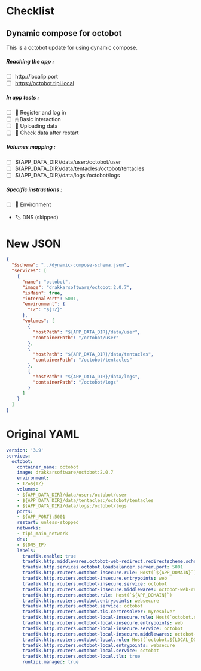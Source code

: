 # Checklist
## Dynamic compose for octobot
This is a octobot update for using dynamic compose.
##### Reaching the app :
- [ ] http://localip:port
- [ ] https://octobot.tipi.local
##### In app tests :
- [ ] 📝 Register and log in
- [ ] 🖱 Basic interaction
- [ ] 🌆 Uploading data
- [ ] 🔄 Check data after restart
##### Volumes mapping :
- [ ] ${APP_DATA_DIR}/data/user:/octobot/user
- [ ] ${APP_DATA_DIR}/data/tentacles:/octobot/tentacles
- [ ] ${APP_DATA_DIR}/data/logs:/octobot/logs
##### Specific instructions :
- [ ] 🌳 Environment
- 🏷 DNS (skipped)

# New JSON
```json
{
  "$schema": "../dynamic-compose-schema.json",
  "services": [
    {
      "name": "octobot",
      "image": "drakkarsoftware/octobot:2.0.7",
      "isMain": true,
      "internalPort": 5001,
      "environment": {
        "TZ": "${TZ}"
      },
      "volumes": [
        {
          "hostPath": "${APP_DATA_DIR}/data/user",
          "containerPath": "/octobot/user"
        },
        {
          "hostPath": "${APP_DATA_DIR}/data/tentacles",
          "containerPath": "/octobot/tentacles"
        },
        {
          "hostPath": "${APP_DATA_DIR}/data/logs",
          "containerPath": "/octobot/logs"
        }
      ]
    }
  ]
} 
```
# Original YAML
```yaml
version: '3.9'
services:
  octobot:
    container_name: octobot
    image: drakkarsoftware/octobot:2.0.7
    environment:
    - TZ=${TZ}
    volumes:
    - ${APP_DATA_DIR}/data/user:/octobot/user
    - ${APP_DATA_DIR}/data/tentacles:/octobot/tentacles
    - ${APP_DATA_DIR}/data/logs:/octobot/logs
    ports:
    - ${APP_PORT}:5001
    restart: unless-stopped
    networks:
    - tipi_main_network
    dns:
    - ${DNS_IP}
    labels:
      traefik.enable: true
      traefik.http.middlewares.octobot-web-redirect.redirectscheme.scheme: https
      traefik.http.services.octobot.loadbalancer.server.port: 5001
      traefik.http.routers.octobot-insecure.rule: Host(`${APP_DOMAIN}`)
      traefik.http.routers.octobot-insecure.entrypoints: web
      traefik.http.routers.octobot-insecure.service: octobot
      traefik.http.routers.octobot-insecure.middlewares: octobot-web-redirect
      traefik.http.routers.octobot.rule: Host(`${APP_DOMAIN}`)
      traefik.http.routers.octobot.entrypoints: websecure
      traefik.http.routers.octobot.service: octobot
      traefik.http.routers.octobot.tls.certresolver: myresolver
      traefik.http.routers.octobot-local-insecure.rule: Host(`octobot.${LOCAL_DOMAIN}`)
      traefik.http.routers.octobot-local-insecure.entrypoints: web
      traefik.http.routers.octobot-local-insecure.service: octobot
      traefik.http.routers.octobot-local-insecure.middlewares: octobot-web-redirect
      traefik.http.routers.octobot-local.rule: Host(`octobot.${LOCAL_DOMAIN}`)
      traefik.http.routers.octobot-local.entrypoints: websecure
      traefik.http.routers.octobot-local.service: octobot
      traefik.http.routers.octobot-local.tls: true
      runtipi.managed: true
 
```
